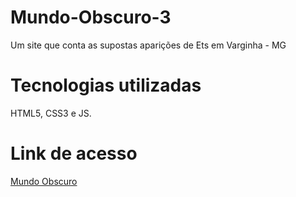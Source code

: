 # Mundo-Obscuro-3
Um site que conta as supostas aparições de Ets em Varginha - MG 

# Tecnologias utilizadas
HTML5, CSS3 e JS.

# Link de acesso

<a href="">Mundo Obscuro</a>
